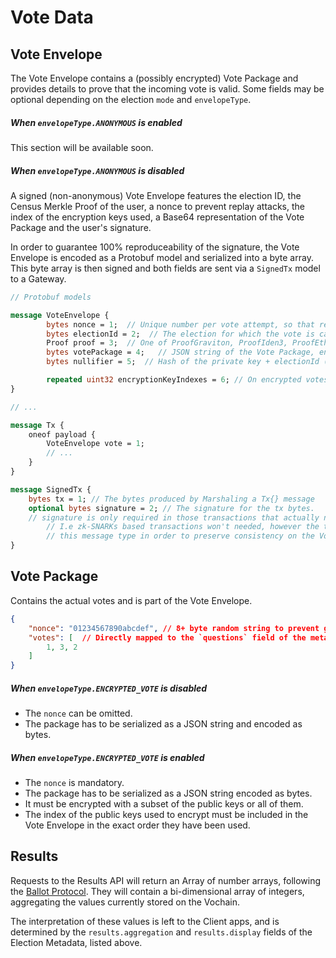 # Vote Data

## Vote Envelope

The Vote Envelope contains a (possibly encrypted) Vote Package and provides details to prove that the incoming vote is valid. Some fields may be optional depending on the election `mode` and `envelopeType`.

##### When `envelopeType.ANONYMOUS` is enabled

This section will be available soon.

<!--
An anonymous Vote Envelope features the proccess ID, the ZK Proof, a nonce to prevent replay attacks, the user's nullifier for the vote, the index of the encryption keys used and a base64 representation of the Vote Package.

```json
{
    "electionId": "0x1234567890...",  // The election for which the vote is casted
    "proof": "0x1234...",  // ZK Proof
    "nonce": "1234567890",  // Unique number per vote attempt, so that replay attacks can't reuse this payload
    "nullifier": "0x1234...",   // Hash of the private key + electionId
    "encryptionKeyIndexes": [0, 1, 2, 3, 4],  // (optional) On encrypted votes, contains the (sorted) indexes of the keys used to encrypt
    "votePackage": "base64-vote-package"  // base64(jsonString) or base64( encrypt(jsonString) )
}
```

The `nullifier` uniquely identifies the vote in the blockchain and it is computed as follows: 

`nullifier = keccak256(bytes(hex(addr(signature))) + bytes(hex(electionId)))`

-->

##### When `envelopeType.ANONYMOUS` is disabled

A signed (non-anonymous) Vote Envelope features the election ID, the Census Merkle Proof of the user, a nonce to prevent replay attacks, the index of the encryption keys used, a Base64 representation of the Vote Package and the user's signature.

In order to guarantee 100% reproduceability of the signature, the Vote Envelope is encoded as a Protobuf model and serialized into a byte array. This byte array is then signed and both fields are sent via a `SignedTx` model to a Gateway. 

```proto
// Protobuf models

message VoteEnvelope {
        bytes nonce = 1;  // Unique number per vote attempt, so that replay attacks can't reuse this payload
        bytes electionId = 2;  // The election for which the vote is cast
        Proof proof = 3;  // One of ProofGraviton, ProofIden3, ProofEthereumStorage, ProofEthereumAccount, or ProofCA
        bytes votePackage = 4;   // JSON string of the Vote Package, encoded as bytes. It may be encrypted.
        bytes nullifier = 5;  // Hash of the private key + electionId (optional, depending on the type)

        repeated uint32 encryptionKeyIndexes = 6; // On encrypted votes, contains the (sorted) indexes of the keys used to encrypt
}

// ...

message Tx {
	oneof payload {
		VoteEnvelope vote = 1;
		// ...
	}
}

message SignedTx {
	bytes tx = 1; // The bytes produced by Marshaling a Tx{} message
	optional bytes signature = 2; // The signature for the tx bytes. 
	// signature is only required in those transactions that actually need a signature.
        // I.e zk-SNARKs based transactions won't needed, however the transaction should use
        // this message type in order to preserve consistency on the Vochain
}

```

## Vote Package

Contains the actual votes and is part of the Vote Envelope.

```json
{
    "nonce": "01234567890abcdef", // 8+ byte random string to prevent guessing the encrypted payload before the reveal key is released
    "votes": [  // Directly mapped to the `questions` field of the metadata
        1, 3, 2
    ]
}
```

##### When `envelopeType.ENCRYPTED_VOTE` is disabled
- The `nonce` can be omitted.
- The package has to be serialized as a JSON string and encoded as bytes.

##### When `envelopeType.ENCRYPTED_VOTE` is enabled
- The `nonce` is mandatory.
- The package has to be serialized as a JSON string encoded as bytes.
- It must be encrypted with a subset of the public keys or all of them.
- The index of the public keys used to encrypt must be included in the Vote Envelope in the exact order they have been used.

## Results

Requests to the Results API will return an Array of number arrays, following the [Ballot Protocol](protocol/ballot). They will contain a bi-dimensional array of integers, aggregating the values currently stored on the Vochain.

The interpretation of these values is left to the Client apps, and is determined by the `results.aggregation` and `results.display` fields of the Election Metadata, listed above.



